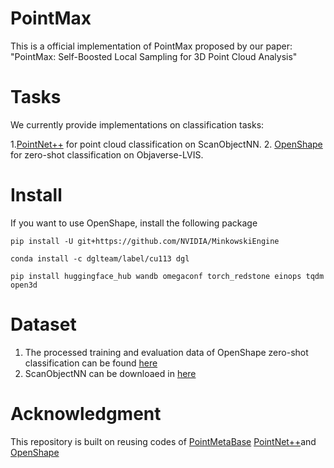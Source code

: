 # PointMax
This is a official implementation of PointMax proposed by our paper:  "PointMax: Self-Boosted Local Sampling for 3D Point Cloud Analysis"

# Tasks
We currently provide implementations on classification tasks:

 1.[PointNet++](./PointNet++) for point cloud classification on ScanObjectNN.
 2. [OpenShape](./OpenShape_code) for zero-shot classification on Objaverse-LVIS.

# Install 

If you want to use OpenShape, install the following package
```
pip install -U git+https://github.com/NVIDIA/MinkowskiEngine

conda install -c dglteam/label/cu113 dgl

pip install huggingface_hub wandb omegaconf torch_redstone einops tqdm open3d 
```
# Dataset

 1. The processed training and evaluation data  of  OpenShape zero-shot classification can be found [here](https://huggingface.co/datasets/OpenShape/openshape-training-data)
 2.  ScanObjectNN can be downloaed in [here](https://guochengqian.github.io/PointNeXt/examples/scanobjectnn/)
   
   
 # Acknowledgment
 This repository is built on reusing codes of  [PointMetaBase](https://github.com/linhaojia13/PointMetaBase.git) [PointNet++](https://github.com/yanx27/Pointnet_Pointnet2_pytorch.git)and  [OpenShape](https://github.com/Colin97/OpenShape_code.git)
 
 
